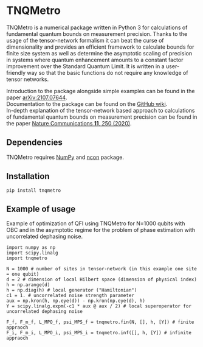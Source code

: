 # TNQMetro

TNQMetro is a numerical package written in Python 3 for calculations of fundamental quantum bounds on measurement precision. Thanks to the usage of the tensor-network formalism it can beat the curse of dimensionality and provides an efficient framework to calculate bounds for finite size system as well as determine the asymptotic scaling of precision in systems where quantum enhancement amounts to a constant factor improvement over the Standard Quantum Limit. It is written in a user-friendly way so that the basic functions do not require any knowledge of tensor networks.

Introduction to the package alongside simple examples can be found in the paper [arXiv:2107.07644](https://arxiv.org/abs/2107.07644).  
Documentation to the package can be found on the [GitHub wiki](https://github.com/kchabuda/TNQMetro/wiki).  
In-depth explanation of the tensor-network based approach to calculations of fundamental quantum bounds on measurement precision can be found in the paper [Nature Communications **11**, 250 (2020)](https://doi.org/10.1038/s41467-019-13735-9).

## Dependencies

TNQMetro requires [NumPy](https://github.com/numpy/numpy) and [ncon](https://github.com/mhauru/ncon) package.

## Installation

`pip install tnqmetro`

## Example of usage

Example of optimization of QFI using TNQMetro for N=1000 qubits with OBC and in the asymptotic regime for the problem of phase estimation with uncorrelated dephasing noise.

```
import numpy as np
import scipy.linalg
import tnqmetro

N = 1000 # number of sites in tensor-network (in this example one site = one qubit)
d = 2 # dimension of local Hilbert space (dimension of physical index)
h = np.arange(d)
h = np.diag(h) # local generator ("Hamiltonian")
c1 = 1. # uncorrelated noise strength parameter
aux = np.kron(h, np.eye(d)) - np.kron(np.eye(d), h)
Y = scipy.linalg.expm(-c1 * aux @ aux / 2) # local superoperator for uncorrelated dephasing noise

F_f, F_m_f, L_MPO_f, psi_MPS_f = tnqmetro.fin(N, [], h, [Y]) # finite appraoch
F_i, F_m_i, L_MPO_i, psi_MPS_i = tnqmetro.inf([], h, [Y]) # infinite appraoch
```